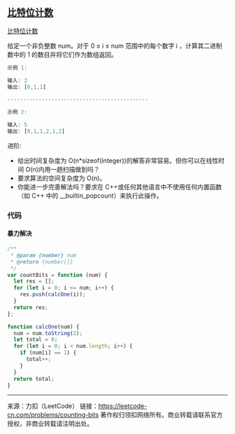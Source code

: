 ## [比特位计数](https://leetcode-cn.com/problems/counting-bits/)

[比特位计数](https://leetcode-cn.com/problems/counting-bits/)

给定一个非负整数 num。对于 0 ≤ i ≤ num 范围中的每个数字 i ，计算其二进制数中的 1 的数目并将它们作为数组返回。

```js
示例 1:

输入: 2
输出: [0,1,1]

---------------------------------------------

示例 2:

输入: 5
输出: [0,1,1,2,1,2]
```

进阶:

- 给出时间复杂度为 O(n\*sizeof(integer))的解答非常容易。但你可以在线性时间 O(n)内用一趟扫描做到吗？
- 要求算法的空间复杂度为 O(n)。
- 你能进一步完善解法吗？要求在 C++或任何其他语言中不使用任何内置函数（如 C++ 中的 \_\_builtin_popcount）来执行此操作。

### 代码

#### 暴力解决

```js
/**
 * @param {number} num
 * @return {number[]}
 */
var countBits = function (num) {
  let res = [];
  for (let i = 0; i <= num; i++) {
    res.push(calcOne(i));
  }
  return res;
};

function calcOne(num) {
  num = num.toString(2);
  let total = 0;
  for (let i = 0; i < num.length; i++) {
    if (num[i] == 1) {
      total++;
    }
  }
  return total;
}
```

---

来源：力扣（LeetCode）
链接：https://leetcode-cn.com/problems/counting-bits
著作权归领扣网络所有。商业转载请联系官方授权，非商业转载请注明出处。
